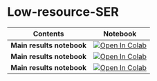 # Low-resource-SER


| Contents                                     | Notebook                                                                                                                                                                                                            |
|------------------------------------------|---------------------------------------------------------------------------------------------------------------------------------------------------------------------------------------------------------------------|
| **Main results notebook** | [![Open In Colab](https://colab.research.google.com/assets/colab-badge.svg)](https://colab.research.google.com/drive/18DiGSut_kUQjf5N97L0oElmXZ-ag0lAG?usp=sharing) |
| **Main results notebook** | [![Open In Colab](https://colab.research.google.com/assets/colab-badge.svg)](https://colab.research.google.com/drive/18DiGSut_kUQjf5N97L0oElmXZ-ag0lAG?usp=sharing)   |
| **Main results notebook** | [![Open In Colab](https://colab.research.google.com/assets/colab-badge.svg)](https://colab.research.google.com/drive/18DiGSut_kUQjf5N97L0oElmXZ-ag0lAG?usp=sharing)             |
